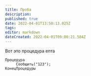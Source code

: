 ```yaml
---
title: Проба
description: 
published: true
date: 2022-04-01T13:50:13.025Z
tags: 
editor: markdown
dateCreated: 2022-04-01T09:00:21.584Z
---
```


Вот это процедура епта

```1с
Процедура
     Сообщить("123");
КонецПроцедуры
```